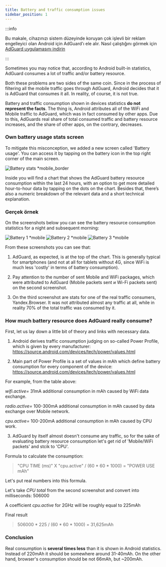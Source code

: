 ```yaml
---
title: Battery and traffic consumption issues
sidebar_position: 1
---
```


:::info

Bu makale, cihazınızı sistem düzeyinde koruyan çok işlevli bir reklam engelleyici olan Android için AdGuard'ı ele alır. Nasıl çalıştığını görmek için [AdGuard uygulamasını indirin](https://adguard.com/download.html?auto=true)

:::

Sometimes you may notice that, according to Android built-in statistics, AdGuard consumes a lot of traffic and/or battery resource.

Both these problems are two sides of the same coin. Since in the process of filtering all the mobile traffic goes through AdGuard, Android decides that it is AdGuard that consumes it all. In reality, of course, it is not true.

Battery and traffic consumption shown in devices statistics **do not represent the facts**. The thing is, Android attributes all of the WiFi and Mobile traffic to AdGuard, which was in fact consumed by other apps. Due to this, AdGuards real share of total consumed traffic and battery resource increases, and the share of other apps, on the contrary, decreases.

### Own battery usage stats screen

To mitigate this misconception, we added a new screen called 'Battery usage'. You can access it by tapping on the battery icon in the top right corner of the main screen.

![Battery stats *mobile_border](https://cdn.adtidy.org/content/kb/ad_blocker/android/solving_problems/battery/batterystats.png)

Inside you will find a chart that shows the AdGuard battery resource consumption within the last 24 hours, with an option to get more detailed hour-to-hour data by tapping on the dots on the chart. Besides that, there’s also a numeric breakdown of the relevant data and a short technical explanation.

### Gerçek örnek

On the screenshots below you can see the battery resource consumption statistics for a night and subsequent morning:

![Battery 1 *mobile](https://cdn.adtidy.org/public/Adguard/kb/PicturesEN/battery_1.png) ![Battery 2 *mobile](https://cdn.adtidy.org/public/Adguard/kb/PicturesEN/battery_2.png) ![Battery 3 *mobile](https://cdn.adtidy.org/public/Adguard/kb/PicturesEN/battery_3.png)

From these screenshots you can see that:

1. AdGuard, as expected, is at the top of the chart. This is generally typical for smartphones (and not at all for tablets without 4G, since WiFi is much less 'costly' in terms of battery consumption).

2. Pay attention to the number of sent Mobile and WiFi packages, which were attributed to AdGuard (Mobile packets sent и Wi-Fi packets sent) on the second screenshot.

3. On the third screenshot are stats for one of the real traffic consumers, Yandex.Browser. It was not attributed almost any traffic at all, while in reality 70% of the total traffic was consumed by it.

### How much battery resource does AdGuard really consume?

First, let us lay down a little bit of theory and links with necessary data.

1. Android derives traffic consumption judging on so-called Power Profile, which is given by every manufacturer: <https://source.android.com/devices/tech/power/values.html>

2. Main part of Power Profile is a set of values in mAh which define battery consumption for every component of the device: <https://source.android.com/devices/tech/power/values.html>

For example, from the table above:

_wifi.active=_ 31mA additional consumption in mAh caused by WiFi data exchange.

_radio.active=_ 100-300mA additional consumption in mAh caused by data exchange over Mobile network.

_cpu.active=_ 100-200mA additional consumption in mAh caused by CPU work.

3. AdGuard by itself almost doesn't consume any traffic, so for the sake of evaluating battery resource consumption let's get rid of 'Mobile/WiFi packets' and stcik to 'CPU'.

Formulа to calculate the consumption:
> "CPU TIME (ms)" X "cpu.active" / (60 * 60 * 1000) = "POWER USE mAh"

Let's put real numbers into this formula.

Let's take _CPU total_ from the second screenshot and convert into milliseconds: 506000

A coefficient _cpu.active_ for 2GHz will be roughly equal to 225mAh

Final result
> 506000 * 225 / (60 * 60 * 1000) = 31,625mAh

### Conclusion

Real consumption is **several times less** than it is shown in Android statistics. Instead of 220mAh it should be somewhere around 31-40mAh. On the other hand, browser's consumption should be not 66mAh, but ~200mAh.
